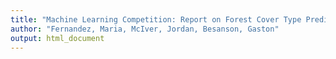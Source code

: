 ```yaml
---
title: "Machine Learning Competition: Report on Forest Cover Type Prediction"
author: "Fernandez, Mari­a, McIver, Jordan, Besanson, Gaston"
output: html_document
---
```

















